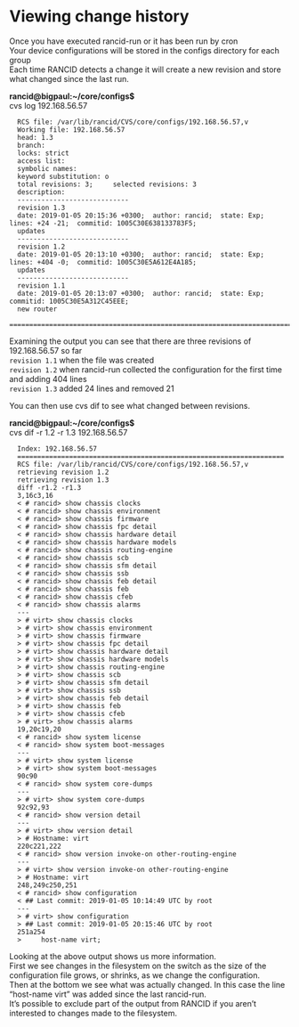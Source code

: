 # Viewing change history
Once you have executed rancid-run or it has been run by cron  
Your device configurations will be stored in the configs directory for each group  
Each time RANCID detects a change it will create a new revision and store what changed since the last run.

**rancid@bigpaul:~/core/configs$**  
cvs log 192.168.56.57
```
  RCS file: /var/lib/rancid/CVS/core/configs/192.168.56.57,v
  Working file: 192.168.56.57
  head: 1.3
  branch:
  locks: strict
  access list:
  symbolic names:
  keyword substitution: o
  total revisions: 3;     selected revisions: 3
  description:
  ----------------------------
  revision 1.3
  date: 2019-01-05 20:15:36 +0300;  author: rancid;  state: Exp;  lines: +24 -21;  commitid: 1005C30E638133783F5;
  updates
  ----------------------------
  revision 1.2
  date: 2019-01-05 20:13:10 +0300;  author: rancid;  state: Exp;  lines: +404 -0;  commitid: 1005C30E5A612E4A185;
  updates
  ----------------------------
  revision 1.1
  date: 2019-01-05 20:13:07 +0300;  author: rancid;  state: Exp;  commitid: 1005C30E5A312C45EEE;
  new router
  =============================================================================
```


Examining the output you can see that there are three revisions of 192.168.56.57 so far  
```revision 1.1``` when the file was created  
```revision 1.2``` when rancid-run collected the configuration for the first time and adding 404 lines  
```revision 1.3``` added 24 lines and removed 21  


You can then use cvs dif to see what changed between revisions.

**rancid@bigpaul:~/core/configs$**  
cvs dif -r 1.2 -r 1.3 192.168.56.57  
```
  Index: 192.168.56.57
  ===================================================================
  RCS file: /var/lib/rancid/CVS/core/configs/192.168.56.57,v
  retrieving revision 1.2
  retrieving revision 1.3
  diff -r1.2 -r1.3
  3,16c3,16
  < # rancid> show chassis clocks 
  < # rancid> show chassis environment 
  < # rancid> show chassis firmware 
  < # rancid> show chassis fpc detail 
  < # rancid> show chassis hardware detail 
  < # rancid> show chassis hardware models 
  < # rancid> show chassis routing-engine 
  < # rancid> show chassis scb 
  < # rancid> show chassis sfm detail 
  < # rancid> show chassis ssb 
  < # rancid> show chassis feb detail 
  < # rancid> show chassis feb 
  < # rancid> show chassis cfeb 
  < # rancid> show chassis alarms 
  ---
  > # virt> show chassis clocks 
  > # virt> show chassis environment 
  > # virt> show chassis firmware 
  > # virt> show chassis fpc detail 
  > # virt> show chassis hardware detail 
  > # virt> show chassis hardware models 
  > # virt> show chassis routing-engine 
  > # virt> show chassis scb 
  > # virt> show chassis sfm detail 
  > # virt> show chassis ssb 
  > # virt> show chassis feb detail 
  > # virt> show chassis feb 
  > # virt> show chassis cfeb 
  > # virt> show chassis alarms 
  19,20c19,20
  < # rancid> show system license
  < # rancid> show system boot-messages 
  ---
  > # virt> show system license
  > # virt> show system boot-messages 
  90c90
  < # rancid> show system core-dumps 
  ---
  > # virt> show system core-dumps 
  92c92,93
  < # rancid> show version detail 
  ---
  > # virt> show version detail 
  > # Hostname: virt
  220c221,222
  < # rancid> show version invoke-on other-routing-engine 
  ---
  > # virt> show version invoke-on other-routing-engine 
  > # Hostname: virt
  248,249c250,251
  < # rancid> show configuration 
  < ## Last commit: 2019-01-05 10:14:49 UTC by root
  ---
  > # virt> show configuration 
  > ## Last commit: 2019-01-05 20:15:46 UTC by root
  251a254
  >     host-name virt;
```

Looking at the above output shows us more information.  
First we see changes in the filesystem on the switch as the size of the configuration file grows, or shrinks, as we change the configuration.  
Then at the bottom we see what was actually changed. In this case the line “host-name virt” was added since the last rancid-run.  
It’s possible to exclude part of the output from RANCID if you aren’t interested to changes made to the filesystem.

